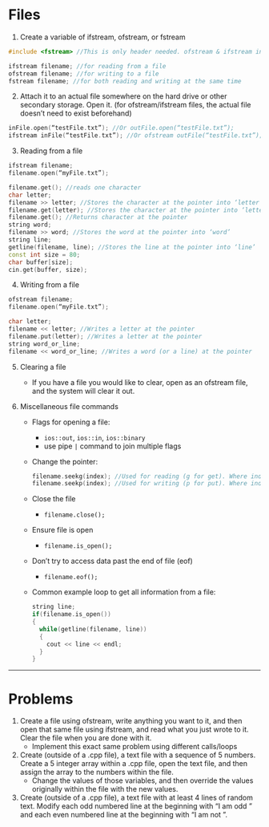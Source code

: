 # Files #

1. Create a variable of ifstream, ofstream, or fstream

```C++
#include <fstream> //This is only header needed. ofstream & ifstream included

ifstream filename; //for reading from a file
ofstream filename; //for writing to a file
fstream filename; //for both reading and writing at the same time
```
 
2. Attach it to an actual file somewhere on the hard drive or other secondary storage. Open it.
(for ofstream/ifstream files, the actual file doesn’t need to exist beforehand)

```C++ 
inFile.open(“testFile.txt”); //Or outFile.open(“testFile.txt”);
ifstream inFile(“testFile.txt”); //Or ofstream outFile(“testFile.txt”);
```
3. Reading from a file

```C++
ifstream filename;
filename.open(“myFile.txt”);

filename.get(); //reads one character
char letter;
filename >> letter; //Stores the character at the pointer into ‘letter’
filename.get(letter); //Stores the character at the pointer into ‘letter’
filename.get(); //Returns character at the pointer
string word;
filename >> word; //Stores the word at the pointer into ‘word’
string line;
getline(filename, line); //Stores the line at the pointer into ‘line’
const int size = 80;
char buffer[size];
cin.get(buffer, size); 
```

4. Writing from a file

```C++
ofstream filename;
filename.open(“myFile.txt”);

char letter;
filename << letter; //Writes a letter at the pointer
filename.put(letter); //Writes a letter at the pointer
string word_or_line;
filename << word_or_line; //Writes a word (or a line) at the pointer
```

5. Clearing a file
    - If you have a file you would like to clear, open as an ofstream file, and the system will clear it out.

6. Miscellaneous file commands

    - Flags for opening a file:
      - `ios::out`, `ios::in`, `ios::binary`
      - use pipe `|` command to join multiple flags
      
     - Change the pointer:
          ```C++
          filename.seekg(index); //Used for reading (g for get). Where index is location in filename.
          filename.seekp(index); //Used for writing (p for put). Where index is location in filename.
          ```

      - Close the file
        - `filename.close();`

      - Ensure file is open
        - `filename.is_open();`

      - Don’t try to access data past the end of file (eof)
        - `filename.eof();`

      - Common example loop to get all information from a file:
          ```C++
          string line;
          if(filename.is_open())
          {
            while(getline(filename, line))
            {
              cout << line << endl;
            }
          }
          ```
----

# Problems #

1. Create a file using ofstream, write anything you want to it, and then open that same file using ifstream, and 
read what you just wrote to it. Clear the file when you are done with it.
    - Implement this exact same problem using different calls/loops
2. Create (outside of a .cpp file), a text file with a sequence of 5 numbers. Create a 5 integer array within a 
.cpp file, open the text file, and then assign the array to the numbers within the file.
    - Change the values of those variables, and then override the values originally within the file with the new values.
3. Create (outside of a .cpp file), a text file with at least 4 lines of random text. Modify each odd numbered line 
at the beginning with “I am odd ” and each even numbered line at the beginning with “I am not ”.
